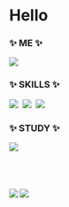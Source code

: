 <h1>Hello</h1>

<h3 align="left">✨ ME ✨</h3>
<div align="left">
 <img src="https://img.shields.io/badge/wjdtmddn@dsm.hs.kr-EA4335?style=flat&logo=Gmail&logoColor=white">
<!--  <a href="https://linktr.ee/seungw0o" target="_blank"><img src="https://img.shields.io/badge/LinkTree-43E55E?style=flat&logo=Linktree&logoColor=white"> -->
</div>
  

<h3 align="left">✨ SKILLS ✨</h3>
<div align="left">
 <img src="https://img.shields.io/badge/HTML5-E34F26?style=flat&logo=HTML5&logoColor=black">&nbsp
 <img src="https://img.shields.io/badge/CSS3-1572B6?style=flat&logo=CSS3&logoColor=black">&nbsp
 <img src="https://img.shields.io/badge/JAVASCRIPT-F7DF1E?style=flat&logo=javascript&logoColor=black">&nbsp
</div>

<h3 align="left">✨ STUDY ✨</h3>
<div align="left">
 <img src="https://img.shields.io/badge/REACT-61DAFB?style=flat&logo=React&logoColor=white">&nbsp
</div>
<br>
<br>
<br>



<img align="left" src="http://mazassumnida.wtf/api/v2/generate_badge?boj=tmddn"/> <img align="center" src="https://github-readme-stats.vercel.app/api/top-langs/?username=seungw0o&layout=compact">
  
